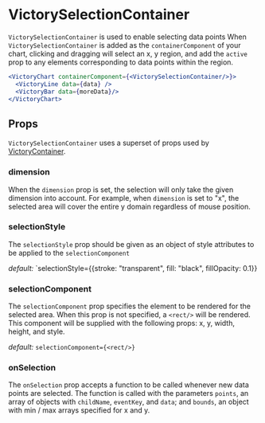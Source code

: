 # VictorySelectionContainer

`VictorySelectionContainer` is used to enable selecting data points When `VictorySelectionContainer`
is added as the `containerComponent` of your chart, clicking and dragging will select an x, y
region, and add the `active` prop to any elements corresponding to data points within the region.


```jsx
<VictoryChart containerComponent={<VictorySelectionContainer/>}>
  <VictoryLine data={data} />
  <VictoryBar data={moreData}/>
</VictoryChart>
```

## Props

`VictorySelectionContainer` uses a superset of props used by [VictoryContainer].

### dimension

When the `dimension` prop is set, the selection will only take the given dimension into account.
For example, when `dimension` is set to "x", the selected area will cover the entire y domain
regardless of mouse position.

### selectionStyle

The `selectionStyle` prop should be given as an object of style attributes to be applied to the
`selectionComponent`

*default:* `selectionStyle={{stroke: "transparent", fill: "black", fillOpacity: 0.1}}

### selectionComponent

The `selectionComponent` prop specifies the element to be rendered for the selected area. When
this prop is not specified, a `<rect/>` will be rendered. This component will be supplied with the
following props: x, y, width, height, and style.

*default:* `selectionComponent={<rect/>}`

### onSelection

The `onSelection` prop accepts a function to be called whenever new data points are selected. The
function is called with the parameters `points`, an array of objects with `childName`, `eventKey`,
and `data`; and `bounds`, an object with min / max arrays specified for x and y.

[VictoryContainer]: https://formidable.com/open-source/victory/docs/victory-container
